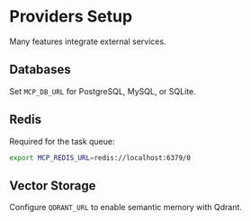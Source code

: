 # Providers Setup

Many features integrate external services.

## Databases
Set `MCP_DB_URL` for PostgreSQL, MySQL, or SQLite.

## Redis
Required for the task queue:
```bash
export MCP_REDIS_URL=redis://localhost:6379/0
```

## Vector Storage
Configure `QDRANT_URL` to enable semantic memory with Qdrant.
